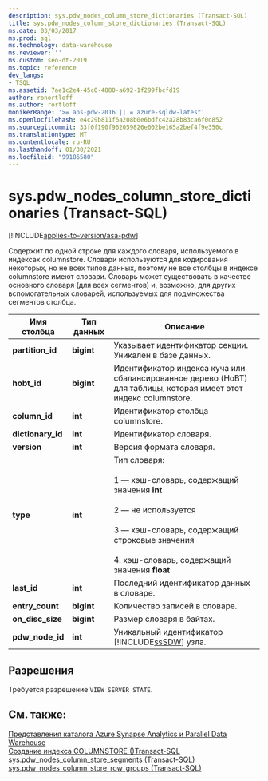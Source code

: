 ```yaml
---
description: sys.pdw_nodes_column_store_dictionaries (Transact-SQL)
title: sys.pdw_nodes_column_store_dictionaries (Transact-SQL)
ms.date: 03/03/2017
ms.prod: sql
ms.technology: data-warehouse
ms.reviewer: ''
ms.custom: seo-dt-2019
ms.topic: reference
dev_langs:
- TSQL
ms.assetid: 7ae1c2e4-45c0-4880-a692-1f299fbcfd19
author: ronortloff
ms.author: rortloff
monikerRange: '>= aps-pdw-2016 || = azure-sqldw-latest'
ms.openlocfilehash: e4c29b811f6a208b0e6bdfc42a28b83ca6f0d852
ms.sourcegitcommit: 33f0f190f962059826e002be165a2bef4f9e350c
ms.translationtype: MT
ms.contentlocale: ru-RU
ms.lasthandoff: 01/30/2021
ms.locfileid: "99186580"
---
```

# <a name="syspdw_nodes_column_store_dictionaries-transact-sql"></a>sys.pdw_nodes_column_store_dictionaries (Transact-SQL)
[!INCLUDE[applies-to-version/asa-pdw](../../includes/applies-to-version/asa-pdw.md)]

  Содержит по одной строке для каждого словаря, используемого в индексах columnstore. Словари используются для кодирования некоторых, но не всех типов данных, поэтому не все столбцы в индексе columnstore имеют словари. Словарь может существовать в качестве основного словаря (для всех сегментов) и, возможно, для других вспомогательных словарей, используемых для подмножества сегментов столбца.  
  
|Имя столбца|Тип данных|Описание|  
|-----------------|---------------|-----------------|  
|**partition_id**|**bigint**|Указывает идентификатор секции. Уникален в базе данных.|  
|**hobt_id**|**bigint**|Идентификатор индекса куча или сбалансированное дерево (HoBT) для таблицы, которая имеет этот индекс columnstore.|  
|**column_id**|**int**|Идентификатор столбца columnstore.|  
|**dictionary_id**|**int**|Идентификатор словаря.|  
|**version**|**int**|Версия формата словаря.|  
|**type**|**int**|Тип словаря:<br /><br /> 1 — хэш-словарь, содержащий значения **int**<br /><br /> 2 — не используется<br /><br /> 3 — хэш-словарь, содержащий строковые значения<br /><br /> 4. хэш-словарь, содержащий значения **float**|  
|**last_id**|**int**|Последний идентификатор данных в словаре.|  
|**entry_count**|**bigint**|Количество записей в словаре.|  
|**on_disc_size**|**bigint**|Размер словаря в байтах.|  
|**pdw_node_id**|**int**|Уникальный идентификатор [!INCLUDE[ssSDW](../../includes/sssdw-md.md)] узла.|  
  
## <a name="permissions"></a>Разрешения  
 Требуется разрешение `VIEW SERVER STATE`.  
  
## <a name="see-also"></a>См. также:  
 [Представления каталога Azure Synapse Analytics и Parallel Data Warehouse](../../relational-databases/system-catalog-views/sql-data-warehouse-and-parallel-data-warehouse-catalog-views.md)   
 [Создание индекса COLUMNSTORE &#40;&#41;Transact-SQL ](../../t-sql/statements/create-columnstore-index-transact-sql.md)   
 [sys.pdw_nodes_column_store_segments &#40;Transact-SQL&#41;](../../relational-databases/system-catalog-views/sys-pdw-nodes-column-store-segments-transact-sql.md)   
 [sys.pdw_nodes_column_store_row_groups &#40;Transact-SQL&#41;](../../relational-databases/system-catalog-views/sys-pdw-nodes-column-store-row-groups-transact-sql.md)  
  
  

